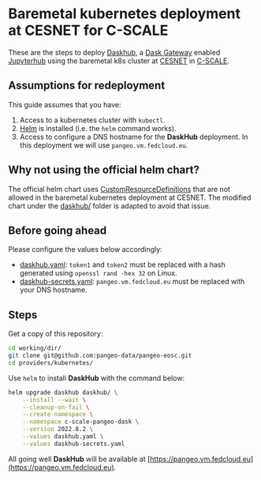 # Baremetal kubernetes deployment at CESNET for C-SCALE

These are the steps to deploy [Daskhub](https://docs.dask.org/en/stable/deploying-kubernetes-helm.html#helm-install-dask-for-multiple-users),
a [Dask Gateway](https://gateway.dask.org/) enabled [Jupyterhub](https://jupyter.org/hub) using the 
baremetal k8s cluster at [CESNET](https://www.cesnet.cz/?lang=en) in [C-SCALE](https://c-scale.eu/).

## Assumptions for redeployment

This guide assumes that you have:

1. Access to a kubernetes cluster with `kubectl`.
2. [Helm](https://helm.sh/) is installed (i.e. the `helm` command works).
3. Access to configure a DNS hostname for the **DaskHub** deployment. In this deployment we will use `pangeo.vm.fedcloud.eu`.

## Why not using the official helm chart?

The official helm chart uses [CustomResourceDefinitions](https://kubernetes.io/docs/concepts/extend-kubernetes/api-extension/custom-resources/#customresourcedefinitions)
that are not allowed in the baremetal kubernetes deployment at CESNET. The modified chart
under the [daskhub/](./daskhub/) folder is adapted to avoid that issue.

## Before going ahead

Please configure the values below accordingly:

* [daskhub.yaml](./daskhub.yaml): `token1` and `token2` must be replaced with a hash generated using `openssl rand -hex 32` on Linux.
* [daskhub-secrets.yaml](./daskhub-secrets.yaml): `pangeo.vm.fedcloud.eu` must be replaced with your DNS hostname.

## Steps

Get a copy of this repository:

```bash
cd working/dir/
git clone git@github.com:pangeo-data/pangeo-eosc.git
cd providers/kubernetes/
```

Use `helm` to install **DaskHub** with the command below:

```bash
helm upgrade daskhub daskhub/ \
	--install --wait \
	--cleanup-on-fail \
	--create-namespace \
	--namespace c-scale-pangeo-dask \
	--version 2022.8.2 \
	--values daskhub.yaml \
	--values daskhub-secrets.yaml
```

All going well **DaskHub** will be available at [https://pangeo.vm.fedcloud.eu](https://pangeo.vm.fedcloud.eu).
